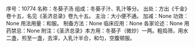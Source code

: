 序号：10774
名称：冬葵子汤
组成：冬葵子汁、乳汁等分。
出处：方出《千金》卷十五，名见《圣济总录》卷九十五。
主治：大小便不通。
加减：None
功效：None
用法用量：和服。
制备方法：None
临床应用：None
各家论述：None
用药禁忌：None
附注：《圣济总录》本方用：冬葵子（微炒）一两。粗捣筛，用水二盏，煎至一盏，去滓，入乳汁半合，和匀，空腹顿服。
